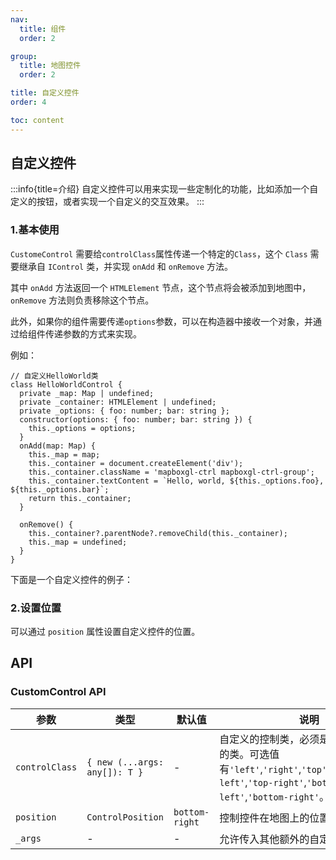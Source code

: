 ```yaml
---
nav:
  title: 组件
  order: 2

group:
  title: 地图控件
  order: 2

title: 自定义控件
order: 4

toc: content
---
```


## 自定义控件

:::info{title=介绍}
自定义控件可以用来实现一些定制化的功能，比如添加一个自定义的按钮，或者实现一个自定义的交互效果。
:::

### 1.基本使用

`CustomeControl` 需要给`controlClass`属性传递一个特定的`Class`，这个 `Class` 需要继承自 `IControl` 类，并实现 `onAdd` 和 `onRemove` 方法。

其中 `onAdd` 方法返回一个 `HTMLElement` 节点，这个节点将会被添加到地图中，`onRemove` 方法则负责移除这个节点。

此外，如果你的组件需要传递`options`参数，可以在构造器中接收一个对象，并通过给组件传递参数的方式来实现。

例如：

```tsx ｜ pure
// 自定义HelloWorld类
class HelloWorldControl {
  private _map: Map | undefined;
  private _container: HTMLElement | undefined;
  private _options: { foo: number; bar: string };
  constructor(options: { foo: number; bar: string }) {
    this._options = options;
  }
  onAdd(map: Map) {
    this._map = map;
    this._container = document.createElement('div');
    this._container.className = 'mapboxgl-ctrl mapboxgl-ctrl-group';
    this._container.textContent = `Hello, world, ${this._options.foo}, ${this._options.bar}`;
    return this._container;
  }

  onRemove() {
    this._container?.parentNode?.removeChild(this._container);
    this._map = undefined;
  }
}
```

下面是一个自定义控件的例子：

<code src="../examples/customControl/demo1.tsx" compact="true"></code>

### 2.设置位置

可以通过 `position` 属性设置自定义控件的位置。

<code src="../examples/customControl/demo2.tsx" compact="true"></code>

## API

### CustomControl API

| 参数           | 类型                          | 默认值         | 说明                                                                                                                                                |
| -------------- | ----------------------------- | -------------- | --------------------------------------------------------------------------------------------------------------------------------------------------- |
| `controlClass` | `{ new (...args: any[]): T }` | -              | 自定义的控制类，必须是一个可实例化的类。可选值有`'left'`,`'right'`,`'top'`,`'bottom'`,`'top-left'`,`'top-right'`,`'bottom-left'`,`'bottom-right'`。 |
| `position`     | `ControlPosition`             | `bottom-right` | 控制控件在地图上的位置。                                                                                                                            |
| `_args`        | -                             | -              | 允许传入其他额外的自定义参数。                                                                                                                      |
